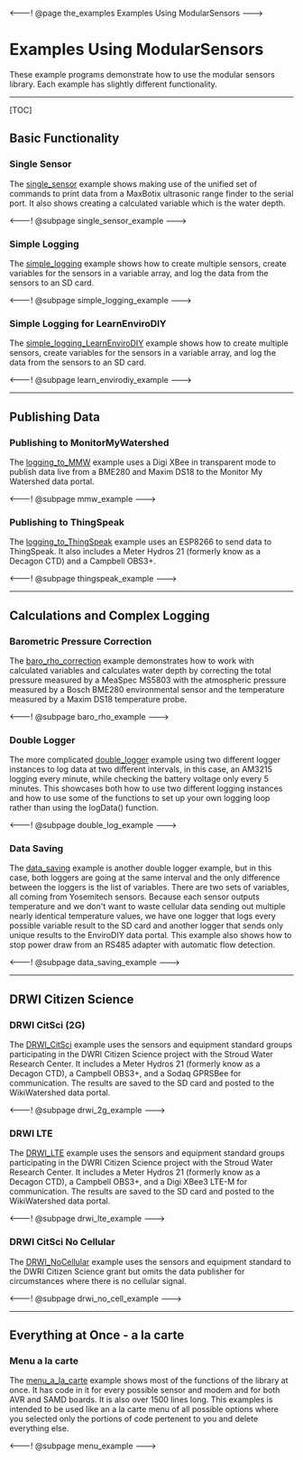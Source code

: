 <---!
@page the_examples Examples Using ModularSensors
--->


# Examples Using ModularSensors

These example programs demonstrate how to use the modular sensors library.
Each example has slightly different functionality.

___


[TOC]


## Basic Functionality


### Single Sensor

The [single_sensor](https://github.com/EnviroDIY/ModularSensors/tree/master/examples/single_sensor) example shows making use of the unified set of commands to print data from a MaxBotix ultrasonic range finder to the serial port.
It also shows creating a calculated variable which is the water depth.

<---!
@subpage single_sensor_example
--->

### Simple Logging

The [simple_logging](https://github.com/EnviroDIY/ModularSensors/tree/master/examples/simple_logging) example shows how to create multiple sensors, create variables for the sensors in a variable array, and log the data from the sensors to an SD card.

<---!
@subpage simple_logging_example
--->

### Simple Logging for LearnEnviroDIY

The [simple_logging_LearnEnviroDIY](https://github.com/EnviroDIY/ModularSensors/tree/master/examples/simple_logging_LearnEnviroDIY) example shows how to create multiple sensors, create variables for the sensors in a variable array, and log the data from the sensors to an SD card.

<---!
@subpage learn_envirodiy_example
--->


___

## Publishing Data

### Publishing to MonitorMyWatershed

The [logging_to_MMW](https://github.com/EnviroDIY/ModularSensors/tree/master/examples/logging_to_MMW/logging_to_MMW.ino) example uses a Digi XBee in transparent mode to publish data live from a BME280 and Maxim DS18 to the Monitor My Watershed data portal.

<---!
@subpage mmw_example
--->


### Publishing to ThingSpeak

The [logging_to_ThingSpeak](https://github.com/EnviroDIY/ModularSensors/tree/master/examples/logging_to_ThingSpeak) example uses an ESP8266 to send data to ThingSpeak.
It also includes a Meter Hydros 21 (formerly know as a Decagon CTD) and a Campbell OBS3+.

<---!
@subpage thingspeak_example
--->


___

## Calculations and Complex Logging

### Barometric Pressure Correction

The [baro_rho_correction](https://github.com/EnviroDIY/ModularSensors/tree/master/examples/baro_rho_correction) example demonstrates how to work with calculated variables and calculates water depth by correcting the total pressure measured by a MeaSpec MS5803 with the atmospheric pressure measured by a Bosch BME280 environmental sensor and the temperature measured by a Maxim DS18 temperature probe.

<---!
@subpage baro_rho_example
--->


### Double Logger

The more complicated [double_logger](https://github.com/EnviroDIY/ModularSensors/tree/master/examples/double_logger) example using two different logger instances to log data at two different intervals, in this case, an AM3215 logging every minute, while checking the battery voltage only every 5 minutes.
This showcases both how to use two different logging instances and how to use some of the functions to set up your own logging loop rather than using the logData() function.

<---!
@subpage double_log_example
--->


### Data Saving

The [data_saving](https://github.com/EnviroDIY/ModularSensors/tree/master/examples/) example is another double logger example, but in this case, both loggers are going at the same interval and the only difference between the loggers is the list of variables.
There are two sets of variables, all coming from Yosemitech sensors.
Because each sensor outputs temperature and we don't want to waste cellular data sending out multiple nearly identical temperature values, we have one logger that logs every possible variable result to the SD card and another logger that sends only unique results to the EnviroDIY data portal.
This example also shows how to stop power draw from an RS485 adapter with automatic flow detection.

<---!
@subpage data_saving_example
--->


___

## DRWI Citizen Science

### DRWI CitSci (2G)

The [DRWI_CitSci](https://github.com/EnviroDIY/ModularSensors/tree/master/examples/DRWI_CitSci) example uses the sensors and equipment standard groups participating in the DWRI Citizen Science project with the Stroud Water Research Center.
It includes a Meter Hydros 21 (formerly know as a Decagon CTD), a Campbell OBS3+, and a Sodaq GPRSBee for communication.
The results are saved to the SD card and posted to the WikiWatershed data portal.

<---!
@subpage drwi_2g_example
--->


### DRWI LTE

The [DRWI_LTE](https://github.com/EnviroDIY/ModularSensors/tree/master/examples/DRWI_LTE) example uses the sensors and equipment standard groups participating in the DWRI Citizen Science project with the Stroud Water Research Center.
It includes a Meter Hydros 21 (formerly know as a Decagon CTD), a Campbell OBS3+, and a Digi XBee3 LTE-M for communication.
The results are saved to the SD card and posted to the WikiWatershed data portal.

<---!
@subpage drwi_lte_example
--->


### DRWI CitSci No Cellular

The [DRWI_NoCellular](https://github.com/EnviroDIY/ModularSensors/tree/master/examples/DRWI_NoCellular) example uses the sensors and equipment standard to the DWRI Citizen Science grant but omits the data publisher for circumstances where there is no cellular signal.

<---!
@subpage drwi_no_cell_example
--->


___

## Everything at Once - a la carte

### Menu a la carte

The [menu_a_la_carte](https://github.com/EnviroDIY/ModularSensors/tree/master/examples/menu_a_la_carte) example shows most of the functions of the library at once.
It has code in it for every possible sensor and modem and for both AVR and SAMD boards.
It is also over 1500 lines long.
This examples is intended to be used like an a la carte menu of all possible options where you selected only the portions of code pertenent to you and delete everything else.

<---!
@subpage menu_example
--->
